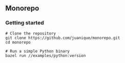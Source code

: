 ## Monorepo

### Getting started

```
# Clone the repository
git clone https://github.com/juanique/monorepo.git
cd monorepo

# Run a simple Python binary
bazel run //examples/python:version
```